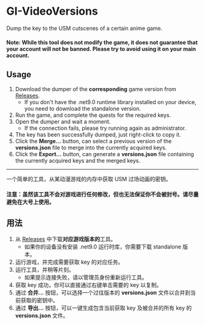 # GI-VideoVersions
Dump the key to the USM cutscenes of a certain anime game.
#### Note: While this tool does not modify the game, it does not guarantee that your account will not be banned. Please try to avoid using it on your main account.

## Usage
1. Download the dumper of the **corresponding** game version from [Releases](https://github.com/Asayu233/GI-VideoVersions/releases).  
   - If you don't have the .net9.0 runtime library installed on your device, you need to download the standalone version.
2. Run the game, and complete the quests for the required keys.
3. Open the dumper and wait a moment.  
   - If the connection fails, please try running again as administrator.
4. The key has been successfully dumped, just right-click to copy it.
5. Click the **Merge...** button, can select a previous version of the **versions.json** file to merge into the currently acquired keys.
6. Click the **Export...** button, can generate a **versions.json** file containing the currently acquired keys and the merged keys.

---
一个简单的工具，从某动漫游戏的内存中获取 USM 过场动画的密钥。
#### 注意：虽然该工具不会对游戏进行任何修改，但也无法保证你不会被封号。请尽量避免在大号上使用。

## 用法
1. 从 [Releases](https://github.com/Asayu233/GI-VideoVersions/releases) 中下载**对应游戏版本的**工具。  
   - 如果你的设备没有安装 .net9.0 运行时库，你需要下载 standalone 版本。
2. 运行游戏，并完成需要获取 key 的对应任务。
3. 运行工具，并稍等片刻。 
   - 如果提示连接失败，请以管理员身份重新运行工具。
4. 获取 key 成功，你可以直接通过右键单击需要的 key 以复制。
5. 通过 **合并...** 按钮，可以选择一个过往版本的 **versions.json** 文件以合并到当前获取的密钥中。
6. 通过 **导出...** 按钮，可以一键生成包含当前获取 key 及被合并的所有 key 的 **versions.json** 文件。
